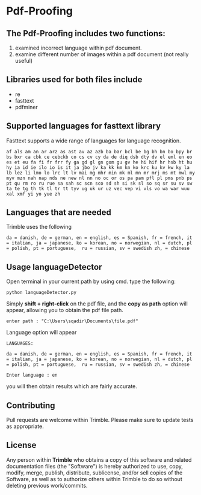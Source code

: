 # Pdf-Proofing

## The Pdf-Proofing includes two functions:
1. examined incorrect language within pdf document.
2. examine different number of images within a pdf document (not really useful)

## Libraries used for both files include 
- re
- fasttext
- pdfminer

## Supported languages for fasttext library
Fasttext supports a wide range of languages for language recognition.
```
af als am an ar arz as ast av az azb ba bar bcl be bg bh bn bo bpy br bs bxr ca cbk ce cebckb co cs cv cy da de diq dsb dty dv el eml en eo es et eu fa fi fr frr fy ga gd gl gn gom gu gv he hi hif hr hsb ht hu hy ia id ie ilo io is it ja jbo jv ka kk km kn ko krc ku kv kw ky la lb lez li lmo lo lrc lt lv mai mg mhr min mk ml mn mr mrj ms mt mwl my myv mzn nah nap nds ne new nl nn no oc or os pa pam pfl pl pms pnb ps pt qu rm ro ru rue sa sah sc scn sco sd sh si sk sl so sq sr su sv sw ta te tg th tk tl tr tt tyv ug uk ur uz vec vep vi vls vo wa war wuu xal xmf yi yo yue zh
```
## Languages that are needed
Trimble uses the following
```
da = danish, de = german, en = english, es = Spanish, fr = french, it = italian, ja = japanese, ko = korean, no = norwegian, nl = dutch, pl = polish, pt = portuguese,  ru = russian, sv = swedish zh, = chinese
```
## Usage languageDetector
Open terminal in your current path by using cmd. type the following:
```
python languageDetector.py
```
Simply **shift + right-click** on the pdf file, and the **copy as path** option will appear, allowing you to obtain the pdf file path.
```text
enter path : "C:\Users\sqadir\Documents\file.pdf"
```
Language option will appear 
```text
LANGUAGES:

da = danish, de = german, en = english, es = Spanish, fr = french, it = italian, ja = japanese, ko = korean, no = norwegian, nl = dutch, pl = polish, pt = portuguese,  ru = russian, sv = swedish zh, = chinese

Enter language : en
```

you will then obtain results which are fairly accurate. 

## Contributing

Pull requests are welcome within Trimble. Please make sure to update tests as appropriate.

## License

Any person within **Trimble** who obtains a copy of this software and related documentation files (the "Software") is hereby authorized to use, copy, modify, merge, publish, distribute, sublicense, and/or sell copies of the Software, as well as to authorize others within Trimble to do so without deleting previous work/commits.